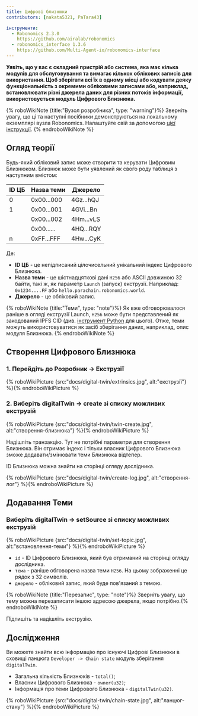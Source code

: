 ```yaml
---
title: Цифрові близнюки
contributors: [nakata5321, PaTara43]

інструменти:
  - Robonomics 2.3.0
    https://github.com/airalab/robonomics
  - robonomics_interface 1.3.6
    https://github.com/Multi-Agent-io/robonomics-interface
---
```


**Уявіть, що у вас є складний пристрій або система, яка має кілька модулів для обслуговування та вимагає кількох облікових записів для використання. Щоб зберігати всі їх в одному місці або кодувати деяку функціональність з окремими обліковими записами або, наприклад, встановлювати різні джерела даних для різних потоків інформації, використовується модуль Цифрового Близнюка.**

{% roboWikiNote {title:"Вузол розробника", type: "warning"}%} Зверніть увагу, що ці та наступні посібники демонструються на локальному екземплярі вузла Robonomics. Налаштуйте свій за допомогою [цієї інструкції](/docs/run-dev-node).
{% endroboWikiNote %}

## Огляд теорії
Будь-який обліковий запис може створити та керувати Цифровим Близнюком. Близнюк може бути уявлений як свого роду таблиця з наступним вмістом:

| ID ЦБ  | Назва теми 	| Джерело    	|
|--------|------------	|-----------	|
| 0      | 0x00...000 	| 4Gz...hQJ 	|
| 1      | 0x00...001 	| 4GVi...Bn 	|
| 	      | 0x00...002 	| 4Hm...vLS 	|
| 	      | 0x00...... 	| 4HQ...RQY 	|
| n	  | 0xFF...FFF 	| 4Hw...CyK 	|


Де:
* **ID ЦБ** - це непідписаний цілочисельний унікальний індекс Цифрового Близнюка.
* **Назва теми** - це шістнадцяткові дані `H256` або ASCII довжиною 32 байти, такі ж, як параметр `Launch` (запуск) екструзії.
Наприклад: `0x1234....FF` або `hello.parachain.robonomics.world`.
* **Джерело** - це обліковий запис.

{% roboWikiNote {title:"Теми", type: "note"}%} Як вже обговорювалося раніше в огляді екструзії Launch, `H256` може бути представлений як закодований IPFS CID (див. [інструмент Python](https://multi-agent-io.github.io/robonomics-interface/modules.html#robonomicsinterface.utils.ipfs_qm_hash_to_32_bytes) для цього).
Отже, теми можуть використовуватися як засіб зберігання даних, наприклад, опис модуля Близнюка. {% endroboWikiNote %}


## Створення Цифрового Близнюка

### 1. Перейдіть до Розробник -> Екструзії

{% roboWikiPicture {src:"docs/digital-twin/extrinsics.jpg", alt:"екструзії"} %}{% endroboWikiPicture %}

### 2. Виберіть digitalTwin -> create зі списку можливих екструзій

{% roboWikiPicture {src:"docs/digital-twin/twin-create.jpg", alt:"створення-близнюка"} %}{% endroboWikiPicture %}

Надішліть транзакцію. Тут не потрібні параметри для створення Близнюка. Він отримає індекс і тільки власник Цифрового Близнюка зможе додавати/змінювати теми Близнюка відтепер.

ID Близнюка можна знайти на сторінці огляду дослідника.

{% roboWikiPicture {src:"docs/digital-twin/create-log.jpg", alt:"створення-лог"} %}{% endroboWikiPicture %}

## Додавання Теми

### Виберіть digitalTwin -> setSource зі списку можливих екструзій

{% roboWikiPicture {src:"docs/digital-twin/set-topic.jpg", alt:"встановлення-теми"} %}{% endroboWikiPicture %}

* `id` - ID Цифрового Близнюка, який був отриманий на сторінці огляду дослідника.
* `тема` - раніше обговорена назва теми `H256`. На цьому зображенні це рядок з 32 символів.
* `джерело` - обліковий запис, який буде пов'язаний з темою.

{% roboWikiNote {title:"Перезапис", type: "note"}%} Зверніть увагу, що тему можна перезаписати іншою адресою джерела, якщо потрібно.{% endroboWikiNote %}

Підпишіть та надішліть екструзію.

## Дослідження

Ви можете знайти всю інформацію про існуючі Цифрові Близнюки в сховищі ланцюга `Developer -> Chain state` модуль зберігання `digitalTwin`.

- Загальна кількість Близнюків - `total()`;
- Власник Цифрового Близнюка - `owner(u32)`;
- Інформація про теми Цифрового Близнюка - `digitalTwin(u32)`.

{% roboWikiPicture {src:"docs/digital-twin/chain-state.jpg", alt:"ланцюг-стану"} %}{% endroboWikiPicture %}